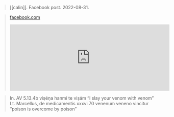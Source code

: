 > [[calin]]. Facebook post. 2022-08-31.

> [facebook.com](https://www.facebook.com/didier.calin.7/posts/pfbid029bFN5BBymLRJLpZ6uZ97d3r22AcJzAn6dTNEYhQ6xo2qHrJPcVrqNqJnr7PnCCwGl)
> <iframe src="https://www.facebook.com/plugins/post.php?href=https%3A%2F%2Fwww.facebook.com%2Fdidier.calin.7%2Fposts%2Fpfbid029bFN5BBymLRJLpZ6uZ97d3r22AcJzAn6dTNEYhQ6xo2qHrJPcVrqNqJnr7PnCCwGl&show_text=true&width=500" width="500" height="208" style="border:none;overflow:hidden" scrolling="no" frameborder="0" allowfullscreen="true" allow="autoplay; clipboard-write; encrypted-media; picture-in-picture; web-share"></iframe>

> In. AV 5.13.4b viṣéṇa hanmi te viṣám “I slay your venom with venom”
> Lt. Marcellus, de medicamentis xxxvi 70 venenum veneno vincitur “poison is overcome by poison”